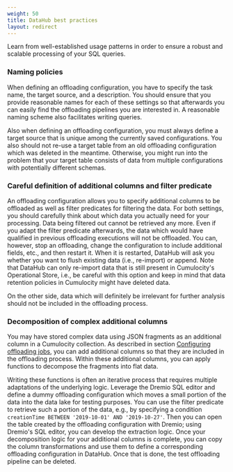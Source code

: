 ```yaml
---
weight: 50
title: DataHub best practices
layout: redirect
---
```


Learn from well-established usage patterns in order to ensure a robust and scalable processing of your SQL queries.

### Naming policies

When defining an offloading configuration, you have to specify the task name, the target source, and a description. You should ensure that you provide reasonable names for each of these settings so that afterwards you can easily find the offloading pipelines you are interested in. A reasonable naming scheme also facilitates writing queries.

Also when defining an offloading configuration, you must always define a target source that is unique among the currently saved configurations. You also should not re-use a target table from an old offloading configuration which was deleted in the meantime. Otherwise, you might run into the problem that your target table consists of data from multiple configurations with potentially different schemas.

### Careful definition of additional columns and filter predicate

An offloading configuration allows you to specify additional columns to be offloaded as well as filter predicates for filtering the data. For both settings, you should carefully think about which data you actually need for your processing. Data being filtered out cannot be retrieved any more. Even if you adapt the filter predicate afterwards, the data which would have qualified in previous offloading executions will not be offloaded. You can, however, stop an offloading, change the configuration to include additional fields, etc., and then restart it. When it is restarted, DataHub will ask you whether you want to flush existing data (i.e., re-import) or append. Note that DataHub can only re-import data that is still present in Cumulocity's Operational Store, i.e., be careful with this option and keep in mind that data retention policies in Cumulocity might have deleted data.

On the other side, data which will definitely be irrelevant for further analysis should not be included in the offloading process.

### Decomposition of complex additional columns

You may have stored complex data using JSON fragments as an additional column in a Cumulocity collection. As described in section [Configuring offloading jobs](/datahub/working-with-datahub/#configuring-offloading-jobs), you can add additional columns so that they are included in the offloading process. Within these additional columns, you can apply functions to decompose the fragments into flat data.

Writing these functions is often an iterative process that requires multiple adaptations of the underlying logic. Leverage the Dremio SQL editor and define a dummy offloading configuration which moves a small portion of the data into the data lake for testing purposes. You can use the filter predicate to retrieve such a portion of the data, e.g., by specifying a condition `creationTime BETWEEN '2019-10-01' AND '2019-10-27'`. Then you can open the table created by the offloading configuration with Dremio; using Dremio's SQL editor, you can develop the extraction logic.  Once your decomposition logic for your additional columns is complete, you can copy the column transformations and use them to define a corresponding offloading configuration in DataHub. Once that is done, the test offloading pipeline can be deleted.